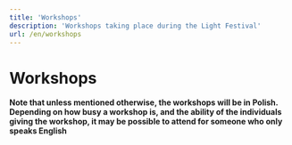 ```yaml
---
title: 'Workshops'
description: 'Workshops taking place during the Light Festival'
url: /en/workshops
---
```

# Workshops

**Note that unless mentioned otherwise, the workshops will be in Polish. Depending on how busy a workshop is, and the ability of the individuals giving the workshop, it may be possible to attend for someone who only speaks English**
